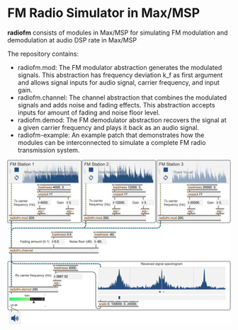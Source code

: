 # FM Radio Simulator in Max/MSP


**radiofm** consists of modules in Max/MSP for simulating FM modulation and demodulation at audio DSP rate in Max/MSP

The repository contains:
- radiofm.mod: The FM modulator abstraction generates the modulated signals. This abstraction has frequency deviation k_f as first argument and allows signal inputs for audio signal, carrier frequency, and input gain.
- radiofm.channel: The channel abstraction that combines the modulated signals and adds noise and fading effects. This abstraction accepts inputs for amount of fading and noise floor level.
- radiofm.demod: The FM demodulator abstraction recovers the signal at a given carrier frequency and plays it back as an audio signal.
- radiofm-example: An example patch that demonstrates how the modules can be interconnected to simulate a complete FM radio transmission system.


![](./screenshots/radiofm-example.png)
